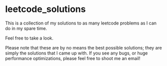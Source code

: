 # leetcode_solutions

This is a collection of my solutions to as many leetcode problems as I can do in my spare time.

Feel free to take a look.

Please note that these are by no means the best possible solutions; they are simply the solutions that I came up with. 
If you see any bugs, or huge performance optimizations, please feel free to shoot me an email!

